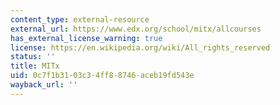 ```yaml
---
content_type: external-resource
external_url: https://www.edx.org/school/mitx/allcourses
has_external_license_warning: true
license: https://en.wikipedia.org/wiki/All_rights_reserved
status: ''
title: MITx
uid: 0c7f1b31-03c3-4ff8-8746-aceb19fd543e
wayback_url: ''
---
```

